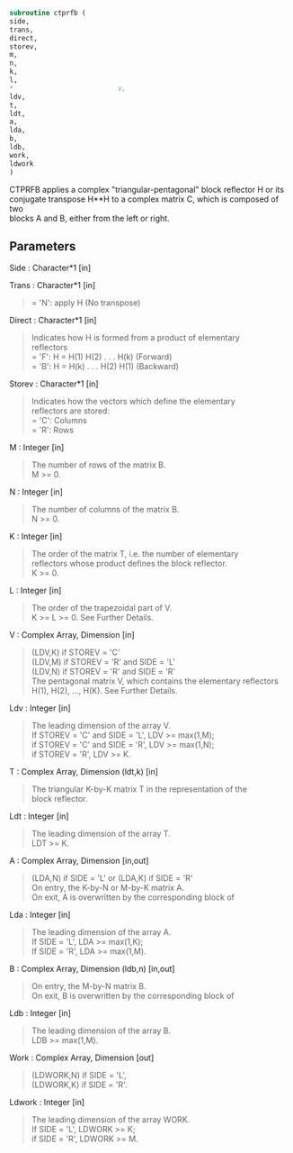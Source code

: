 ```fortran  
subroutine ctprfb (  
side,  
trans,  
direct,  
storev,  
m,  
n,  
k,  
l,  
*                          v,  
ldv,  
t,  
ldt,  
a,  
lda,  
b,  
ldb,  
work,  
ldwork  
)  
```  
  
CTPRFB applies a complex "triangular-pentagonal" block reflector H or its  
conjugate transpose H**H to a complex matrix C, which is composed of two  
blocks A and B, either from the left or right.  
  
  
## Parameters  
Side : Character*1 [in]  
  
Trans : Character*1 [in]  
> = 'N': apply H (No transpose)  
  
Direct : Character*1 [in]  
> Indicates how H is formed from a product of elementary  
> reflectors  
> = 'F': H = H(1) H(2) . . . H(k) (Forward)  
> = 'B': H = H(k) . . . H(2) H(1) (Backward)  
  
Storev : Character*1 [in]  
> Indicates how the vectors which define the elementary  
> reflectors are stored:  
> = 'C': Columns  
> = 'R': Rows  
  
M : Integer [in]  
> The number of rows of the matrix B.  
> M >= 0.  
  
N : Integer [in]  
> The number of columns of the matrix B.  
> N >= 0.  
  
K : Integer [in]  
> The order of the matrix T, i.e. the number of elementary  
> reflectors whose product defines the block reflector.  
> K >= 0.  
  
L : Integer [in]  
> The order of the trapezoidal part of V.  
> K >= L >= 0.  See Further Details.  
  
V : Complex Array, Dimension [in]  
> (LDV,K) if STOREV = 'C'  
> (LDV,M) if STOREV = 'R' and SIDE = 'L'  
> (LDV,N) if STOREV = 'R' and SIDE = 'R'  
> The pentagonal matrix V, which contains the elementary reflectors  
> H(1), H(2), ..., H(K).  See Further Details.  
  
Ldv : Integer [in]  
> The leading dimension of the array V.  
> If STOREV = 'C' and SIDE = 'L', LDV >= max(1,M);  
> if STOREV = 'C' and SIDE = 'R', LDV >= max(1,N);  
> if STOREV = 'R', LDV >= K.  
  
T : Complex Array, Dimension (ldt,k) [in]  
> The triangular K-by-K matrix T in the representation of the  
> block reflector.  
  
Ldt : Integer [in]  
> The leading dimension of the array T.  
> LDT >= K.  
  
A : Complex Array, Dimension [in,out]  
> (LDA,N) if SIDE = 'L' or (LDA,K) if SIDE = 'R'  
> On entry, the K-by-N or M-by-K matrix A.  
> On exit, A is overwritten by the corresponding block of  
  
Lda : Integer [in]  
> The leading dimension of the array A.  
> If SIDE = 'L', LDA >= max(1,K);  
> If SIDE = 'R', LDA >= max(1,M).  
  
B : Complex Array, Dimension (ldb,n) [in,out]  
> On entry, the M-by-N matrix B.  
> On exit, B is overwritten by the corresponding block of  
  
Ldb : Integer [in]  
> The leading dimension of the array B.  
> LDB >= max(1,M).  
  
Work : Complex Array, Dimension [out]  
> (LDWORK,N) if SIDE = 'L',  
> (LDWORK,K) if SIDE = 'R'.  
  
Ldwork : Integer [in]  
> The leading dimension of the array WORK.  
> If SIDE = 'L', LDWORK >= K;  
> if SIDE = 'R', LDWORK >= M.  
  
